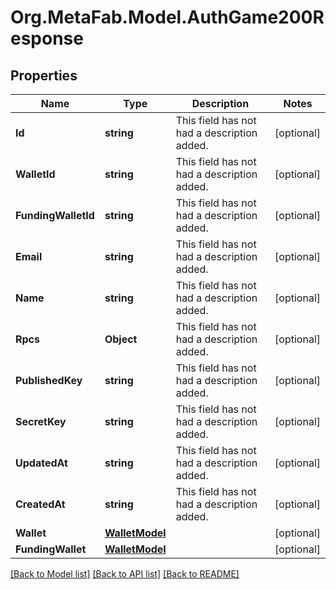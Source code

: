 
# Org.MetaFab.Model.AuthGame200Response

## Properties

Name | Type | Description | Notes
------------ | ------------- | ------------- | -------------
**Id** | **string** | This field has not had a description added. | [optional] 
**WalletId** | **string** | This field has not had a description added. | [optional] 
**FundingWalletId** | **string** | This field has not had a description added. | [optional] 
**Email** | **string** | This field has not had a description added. | [optional] 
**Name** | **string** | This field has not had a description added. | [optional] 
**Rpcs** | **Object** | This field has not had a description added. | [optional] 
**PublishedKey** | **string** | This field has not had a description added. | [optional] 
**SecretKey** | **string** | This field has not had a description added. | [optional] 
**UpdatedAt** | **string** | This field has not had a description added. | [optional] 
**CreatedAt** | **string** | This field has not had a description added. | [optional] 
**Wallet** | [**WalletModel**](WalletModel.md) |  | [optional] 
**FundingWallet** | [**WalletModel**](WalletModel.md) |  | [optional] 

[[Back to Model list]](../README.md#documentation-for-models)
[[Back to API list]](../README.md#documentation-for-api-endpoints)
[[Back to README]](../README.md)


